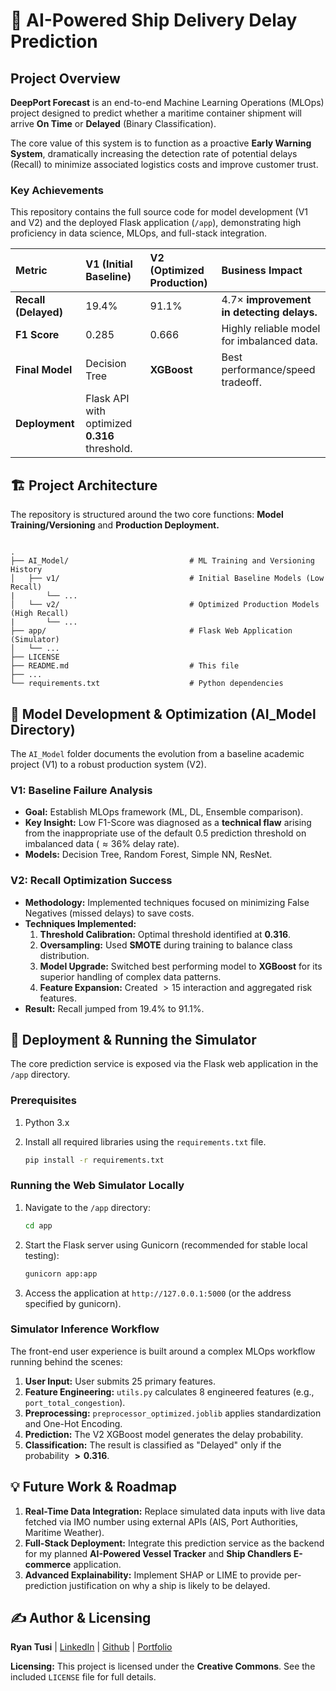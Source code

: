 # 🚢 AI-Powered Ship Delivery Delay Prediction

## Project Overview

**DeepPort Forecast** is an end-to-end Machine Learning Operations (MLOps) project designed to predict whether a maritime container shipment will arrive **On Time** or **Delayed** (Binary Classification).

The core value of this system is to function as a proactive **Early Warning System**, dramatically increasing the detection rate of potential delays (Recall) to minimize associated logistics costs and improve customer trust.

### Key Achievements

This repository contains the full source code for model development (V1 and V2) and the deployed Flask application (`/app`), demonstrating high proficiency in data science, MLOps, and full-stack integration.

| Metric | V1 (Initial Baseline) | **V2 (Optimized Production)** | Business Impact |
| :--- | :--- | :--- | :--- |
| **Recall (Delayed)** | $19.4\%$ | $91.1\%$ | $4.7\times$ **improvement in detecting delays.** |
| **F1 Score** | $0.285$ | $0.666$ | Highly reliable model for imbalanced data. |
| **Final Model** | Decision Tree | **XGBoost** | Best performance/speed tradeoff. |
| **Deployment** | Flask API with optimized $\mathbf{0.316}$ threshold. | | |

## 🏗️ Project Architecture

The repository is structured around the two core functions: **Model Training/Versioning** and **Production Deployment.**

```

.
├── AI_Model/                           # ML Training and Versioning History
│   ├── v1/                             # Initial Baseline Models (Low Recall)
|       └── ...
│   └── v2/                             # Optimized Production Models (High Recall)
|       └── ...
├── app/                                # Flask Web Application (Simulator)
│   └── ...
├── LICENSE
├── README.md                           # This file
├── ...
└── requirements.txt                    # Python dependencies

````

## 🧠 Model Development & Optimization (AI\_Model Directory)

The `AI_Model` folder documents the evolution from a baseline academic project (V1) to a robust production system (V2).

### V1: Baseline Failure Analysis

* **Goal:** Establish MLOps framework (ML, DL, Ensemble comparison).
* **Key Insight:** Low F1-Score was diagnosed as a **technical flaw** arising from the inappropriate use of the default $0.5$ prediction threshold on imbalanced data ($\approx 36\%$ delay rate).
* **Models:** Decision Tree, Random Forest, Simple NN, ResNet.

### V2: Recall Optimization Success

* **Methodology:** Implemented techniques focused on minimizing False Negatives (missed delays) to save costs.
* **Techniques Implemented:**
    1.  **Threshold Calibration:** Optimal threshold identified at $\mathbf{0.316}$.
    2.  **Oversampling:** Used **SMOTE** during training to balance class distribution.
    3.  **Model Upgrade:** Switched best performing model to **XGBoost** for its superior handling of complex data patterns.
    4.  **Feature Expansion:** Created $>15$ interaction and aggregated risk features.
* **Result:** Recall jumped from $19.4\%$ to $91.1\%$.

## 🚀 Deployment & Running the Simulator

The core prediction service is exposed via the Flask web application in the `/app` directory.

### Prerequisites

1.  Python 3.x
2.  Install all required libraries using the `requirements.txt` file.

    ```bash
    pip install -r requirements.txt
    ```

### Running the Web Simulator Locally

1.  Navigate to the `/app` directory:

    ```bash
    cd app
    ```

2.  Start the Flask server using Gunicorn (recommended for stable local testing):

    ```bash
    gunicorn app:app
    ```

3.  Access the application at `http://127.0.0.1:5000` (or the address specified by gunicorn).

### Simulator Inference Workflow

The front-end user experience is built around a complex MLOps workflow running behind the scenes:

1.  **User Input:** User submits 25 primary features.
2.  **Feature Engineering:** `utils.py` calculates 8 engineered features (e.g., `port_total_congestion`).
3.  **Preprocessing:** `preprocessor_optimized.joblib` applies standardization and One-Hot Encoding.
4.  **Prediction:** The V2 XGBoost model generates the delay probability.
5.  **Classification:** The result is classified as "Delayed" only if the probability $\mathbf{> 0.316}$.

## 💡 Future Work & Roadmap

1.  **Real-Time Data Integration:** Replace simulated data inputs with live data fetched via IMO number using external APIs (AIS, Port Authorities, Maritime Weather).
2.  **Full-Stack Deployment:** Integrate this prediction service as the backend for my planned **AI-Powered Vessel Tracker** and **Ship Chandlers E-commerce** application.
3.  **Advanced Explainability:** Implement SHAP or LIME to provide per-prediction justification on why a ship is likely to be delayed.

## ✍️ Author & Licensing

**Ryan Tusi** | [LinkedIn](https://www.linkedin.com/in/ryantusi/) | [Github](https://github.com/ryantusi/) | [Portfolio](https://ryantusi.netlify.app/)

**Licensing:**
This project is licensed under the **Creative Commons**. See the included `LICENSE` file for full details.
